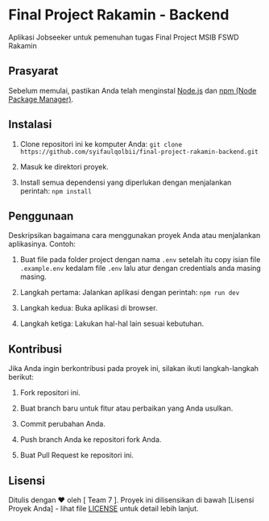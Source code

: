# Final Project Rakamin - Backend

Aplikasi Jobseeker untuk pemenuhan tugas Final Project MSIB FSWD Rakamin

## Prasyarat

Sebelum memulai, pastikan Anda telah menginstal [Node.js](https://nodejs.org/) dan [npm (Node Package Manager)](https://www.npmjs.com/). 

## Instalasi

1. Clone repositori ini ke komputer Anda: ```git clone https://github.com/syifaulqolbii/final-project-rakamin-backend.git```

2. Masuk ke direktori proyek.


3. Install semua dependensi yang diperlukan dengan menjalankan perintah: ```npm install ```



## Penggunaan

Deskripsikan bagaimana cara menggunakan proyek Anda atau menjalankan aplikasinya. Contoh: 
1. Buat file pada folder project dengan nama ```.env``` setelah itu copy isian file ```.example.env``` kedalam file ```.env``` lalu atur dengan credentials anda masing masing.

2. Langkah pertama: Jalankan aplikasi dengan perintah: ```npm run dev```


3. Langkah kedua: Buka aplikasi di browser.

4. Langkah ketiga: Lakukan hal-hal lain sesuai kebutuhan.

## Kontribusi

Jika Anda ingin berkontribusi pada proyek ini, silakan ikuti langkah-langkah berikut:

1. Fork repositori ini.
2. Buat branch baru untuk fitur atau perbaikan yang Anda usulkan.
3. Commit perubahan Anda.
4. Push branch Anda ke repositori fork Anda.

5. Buat Pull Request ke repositori ini.

## Lisensi

Ditulis dengan ❤️ oleh [ Team 7 ]. Proyek ini dilisensikan di bawah [Lisensi Proyek Anda] - lihat file [LICENSE](LICENSE) untuk detail lebih lanjut.



